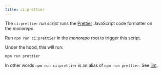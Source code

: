 ```yaml
--- 
title: ci:prettier
---
```


The `ci:prettier` _run script_ runs the [Prettier](https://eslint.org/)
JavaScript code formatter on the _monorepo_.

Run `npm run ci:prettier` in the _monorepo_ root to trigger this script.

Under the hood, this will run:

```sh title="Terminal"
npm run prettier
```

In other words `npm run ci:prettier` is an alias of `npm run prettier`.
See [lint](/docs/reference/contributors/monorepo/run-scripts/prettier).


